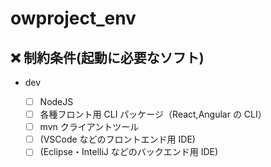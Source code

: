# owproject_env

## ❌ 制約条件(起動に必要なソフト)

- dev

  - [ ] NodeJS
  - [ ] 各種フロント用 CLI パッケージ（React,Angular の CLI）
  - [ ] mvn クライアントツール
  - [ ] (VSCode などのフロントエンド用 IDE)
  - [ ] (Eclipse・IntelliJ などのバックエンド用 IDE)
